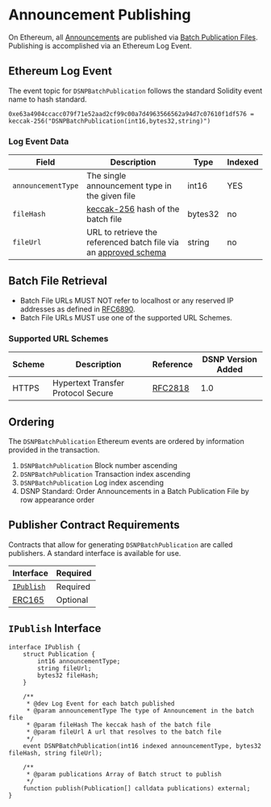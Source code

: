 # Announcement Publishing

On Ethereum, all [Announcements](../DSNP/Announcements.md) are published via [Batch Publication Files](../DSNP/BatchPublications.md).
Publishing is accomplished via an Ethereum Log Event.

## Ethereum Log Event

The event topic for `DSNPBatchPublication` follows the standard Solidity event name to hash standard.
```
0xe63a4904ccacc079f71e52aad2cf99c00a7d4963566562a94d7c07610f1df576 = keccak-256("DSNPBatchPublication(int16,bytes32,string)")
```

### Log Event Data

| Field | Description | Type | Indexed |
| ------------- |------------- | ---- | --- |
| `announcementType` | The single announcement type in the given file | int16 | YES
| `fileHash` | [keccak-256](https://keccak.team/files/Keccak-submission-3.pdf) hash of the batch file | bytes32 | no
| `fileUrl` | URL to retrieve the referenced batch file via an [approved schema](#batch-file-retrieval) | string | no

## Batch File Retrieval

- Batch File URLs MUST NOT refer to localhost or any reserved IP addresses as defined in [RFC6890](https://datatracker.ietf.org/doc/html/rfc6890).
- Batch File URLs MUST use one of the supported URL Schemes.

### Supported URL Schemes

| Scheme | Description | Reference | DSNP Version Added |
| ------ |------------ | --------- | ------------------ |
| HTTPS | Hypertext Transfer Protocol Secure | [RFC2818](https://datatracker.ietf.org/doc/html/rfc2818) | 1.0 |

## Ordering

The `DSNPBatchPublication` Ethereum events are ordered by information provided in the transaction.

1. `DSNPBatchPublication` Block number ascending
2. `DSNPBatchPublication` Transaction index ascending
3. `DSNPBatchPublication` Log index ascending
4. DSNP Standard: Order Announcements in a Batch Publication File by row appearance order

## Publisher Contract Requirements

Contracts that allow for generating `DSNPBatchPublication` are called publishers.
A standard interface is available for use.

| Interface | Required |
|-----------|----------|
| [`IPublish`](#ipublish-interface) | Required |
| [ERC165](https://eips.ethereum.org/EIPS/eip-165) | Optional |

## `IPublish` Interface

```solidity
interface IPublish {
    struct Publication {
        int16 announcementType;
        string fileUrl;
        bytes32 fileHash;
    }

    /**
     * @dev Log Event for each batch published
     * @param announcementType The type of Announcement in the batch file
     * @param fileHash The keccak hash of the batch file
     * @param fileUrl A url that resolves to the batch file
     */
    event DSNPBatchPublication(int16 indexed announcementType, bytes32 fileHash, string fileUrl);

    /**
     * @param publications Array of Batch struct to publish
     */
    function publish(Publication[] calldata publications) external;
}
```
